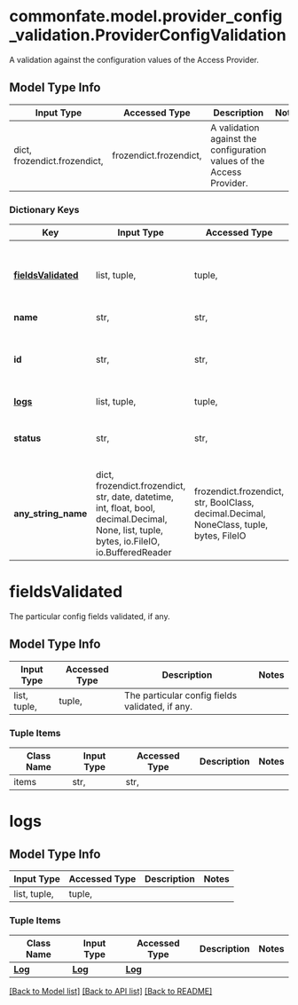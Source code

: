 # commonfate.model.provider_config_validation.ProviderConfigValidation

A validation against the configuration values of the Access Provider.

## Model Type Info
Input Type | Accessed Type | Description | Notes
------------ | ------------- | ------------- | -------------
dict, frozendict.frozendict,  | frozendict.frozendict,  | A validation against the configuration values of the Access Provider. | 

### Dictionary Keys
Key | Input Type | Accessed Type | Description | Notes
------------ | ------------- | ------------- | ------------- | -------------
**[fieldsValidated](#fieldsValidated)** | list, tuple,  | tuple,  | The particular config fields validated, if any. | 
**name** | str,  | str,  |  | 
**id** | str,  | str,  | The ID of the validation, such as &#x60;list-sso-users&#x60;. | 
**[logs](#logs)** | list, tuple,  | tuple,  |  | 
**status** | str,  | str,  | The status of the validation. | must be one of ["IN_PROGRESS", "SUCCESS", "PENDING", "ERROR", ] 
**any_string_name** | dict, frozendict.frozendict, str, date, datetime, int, float, bool, decimal.Decimal, None, list, tuple, bytes, io.FileIO, io.BufferedReader | frozendict.frozendict, str, BoolClass, decimal.Decimal, NoneClass, tuple, bytes, FileIO | any string name can be used but the value must be the correct type | [optional]

# fieldsValidated

The particular config fields validated, if any.

## Model Type Info
Input Type | Accessed Type | Description | Notes
------------ | ------------- | ------------- | -------------
list, tuple,  | tuple,  | The particular config fields validated, if any. | 

### Tuple Items
Class Name | Input Type | Accessed Type | Description | Notes
------------- | ------------- | ------------- | ------------- | -------------
items | str,  | str,  |  | 

# logs

## Model Type Info
Input Type | Accessed Type | Description | Notes
------------ | ------------- | ------------- | -------------
list, tuple,  | tuple,  |  | 

### Tuple Items
Class Name | Input Type | Accessed Type | Description | Notes
------------- | ------------- | ------------- | ------------- | -------------
[**Log**](Log.md) | [**Log**](Log.md) | [**Log**](Log.md) |  | 

[[Back to Model list]](../../README.md#documentation-for-models) [[Back to API list]](../../README.md#documentation-for-api-endpoints) [[Back to README]](../../README.md)

